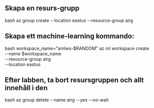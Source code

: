 ## Skapa en resurs-grupp

bash
az group create --location eastus --resource-group airg


## Skapa ett machine-learning kommando:

bash
workspace_name="amlws-$RANDOM"
az ml workspace create \
 --name $workspace_name \
 --resource-group airg \
 --location eastus


## Efter labben, ta bort resursgruppen och allt innehåll i den

bash
az group delete --name airg --yes --no-wait
```
